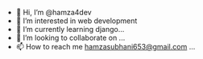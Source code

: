 - 👋 Hi, I’m @hamza4dev
- 👀 I’m interested in web development 
- 🌱 I’m currently learning django...
- 💞️ I’m looking to collaborate on ...
- 📫 How to reach me hamzasubhani653@gmail.com ...

<!---
hamza4dev/hamza4dev is a ✨ special ✨ repository because its `README.md` (this file) appears on your GitHub profile.
You can click the Preview link to take a look at your changes.
--->
